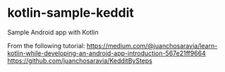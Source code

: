 # kotlin-sample-keddit
Sample Android app with Kotlin

From the following tutorial:
https://medium.com/@juanchosaravia/learn-kotlin-while-developing-an-android-app-introduction-567e21ff9664
https://github.com/juanchosaravia/KedditBySteps
